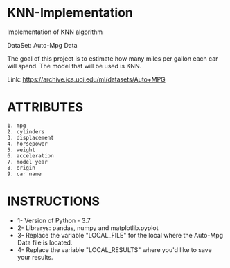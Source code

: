 # KNN-Implementation
Implementation of KNN algorithm


DataSet: Auto-Mpg Data

The goal of this project is to estimate how many miles per gallon each car will spend. The model that will be used is KNN.

Link: https://archive.ics.uci.edu/ml/datasets/Auto+MPG

# ATTRIBUTES

    1. mpg
    2. cylinders
    3. displacement
    4. horsepower
    5. weight
    6. acceleration
    7. model year
    8. origin
    9. car name


# INSTRUCTIONS

- 1- Version of Python - 3.7
- 2- Librarys: pandas, numpy and matplotlib.pyplot 
- 3- Replace the variable "LOCAL_FILE" for the local where the Auto-Mpg Data file is located.
- 4- Replace the variable "LOCAL_RESULTS" where you'd like to save your results.
